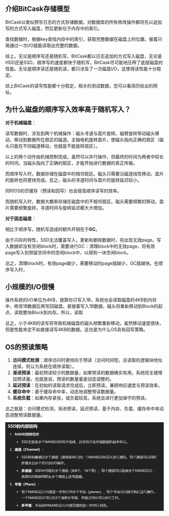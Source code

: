```toc
```
## 介绍BitCask存储模型
BitCask以类似预写日志的方式存储数据。对数据库的所有修改操作都将先以追加写的方式写入磁盘，然后更新位于内存中的索引。

查找数据时，根据key查找内存中的索引，获取完整数据在磁盘上的位置。接着只用通过一次I/O就能读取出完整的数据。

综上，无论是顺序写还是随机写，BitCask都以日志追加的方式写入磁盘，无论是HDD还是SSD，顺序写的速度都快于随机写，BitCask尽可能地压榨了底层磁盘的性能。无论是顺序读还是随机读，都只涉及了一次磁盘I/O，这使得读性能十分稳定。

综上BitCask的读写性能都十分稳定，相关的测试数据，您可以看简历给出的网址。

## 为什么磁盘的顺序写入效率高于随机写入？
**对于机械磁盘**：

读写数据时，涉及到两个机械操作：磁头寻道与盘片旋转。磁臂旋转带动磁头移动，移动到数据所在扇区的磁道。主轴电机旋转盘片，使磁头指向正确的扇区（磁头只能在不同磁道移动，也就是不能旋转扇区）。

以上的两个动作由机械控制完成，虽然可以并行操作，但最终的时间为两者中较长的时间。当磁头指向了正确的扇区，才能开始进行数据的真正传输。

而顺序写入时，数据存储在磁盘中的相邻扇区。磁头只需要沿磁道线性移动，盘片的旋转也将更快完成。总之，磁头的寻道时间与盘片的旋转延迟较小。

同时OS的页缓存（预读和回写）也会提高顺序读写的效率。

而随机写入时，数据大概率存储在磁盘中的不相邻扇区。磁头需要频繁的移动，盘片需要频繁旋转，寻道时间与旋转延迟都大大增加。

**对于固态磁盘**：

相比于顺序写，随机写造成的额外开销在于**GC**。

由于闪存的特性，SSD无法覆盖写入，更新和删除数据时，将出现无效page。写入数据却没有空闲block时，需要进行GC：清理block中的无效page，将有效page写入到预留空间中的空闲block中，以得到一块空闲block。

总之，清理block时，有效page越少，需要移动的page就越少，GC就越快。在顺序写入时，

## 小规模的I/O很慢
操作系统的I/O单位为4KB，就算你只写入1B，系统也会读取磁盘的4KB到内存中，修改1B数据后再写回磁盘。紧接着写入1B数据，磁头将重新移动到Block的起点，读取整块Block到内存。所以，读取

总之，小于4KB的读写将导致机械磁盘的磁头频繁重新移动，虽然移动速度很快，但是性能肯定不如直接读写4KB的数据。这也是为什么OS具有回写策略。
## OS的预读策略
1. **访问模式检测**：顺序访问时更倾向于预读（访问时间短，且读取的逻辑块地址连续，则认为系统在顺序读取）。
2. **渐进预读**：最初预读较少的数据量，如果预读的数据确实有用，系统将主键增加预读量。也就是说，预读的数量量是动态调整的。
3. **延迟预读**：在初始的读取请求完成后，立即预读。兼顾响应速度与预读效率。
4. **缓存命中**：基于缓存命中率，动态地调整预读数据量。
5. **系统负载**：如果内存紧张，或负载较高，系统会进行更加保守的预读。

总之就是：访问模式检测，渐进预读，延迟预读，基于内存、负载、缓存命中率动态调整预读数据量。

![image.png](https://raw.githubusercontent.com/ren77281/pigco-image/main/img/202408241644422.png)

